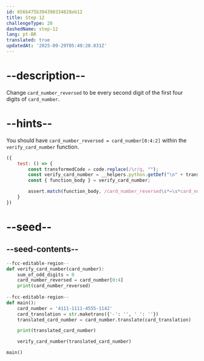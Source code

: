 ```yaml
---
id: 656b475b394390334828eb12
title: Step 12
challengeType: 20
dashedName: step-12
lang: pt-BR
translated: true
updatedAt: '2025-09-29T05:49:20.831Z'
---
```


# --description--

Change `card_number_reversed` to be every second digit of the first four digits of `card_number`.

# --hints--

You should have `card_number_reversed = card_number[0:4:2]` within the `verify_card_number` function.

```js
({
    test: () => {
        const transformedCode = code.replace(/\r/g, "");
        const verify_card_number = __helpers.python.getDef("\n" + transformedCode, "verify_card_number");
        const { function_body } = verify_card_number;

        assert.match(function_body, /card_number_reversed\s*=\s*card_number\s*\[\s*0\s*:\s*4\s*:\s*2\s*\]/);
    }
})
```

# --seed--

## --seed-contents--

```py
--fcc-editable-region--
def verify_card_number(card_number):
    sum_of_odd_digits = 0
    card_number_reversed = card_number[0:4]
    print(card_number_reversed)
    
--fcc-editable-region--
def main():
    card_number = '4111-1111-4555-1142'
    card_translation = str.maketrans({'-': '', ' ': ''})
    translated_card_number = card_number.translate(card_translation)

    print(translated_card_number)

    verify_card_number(translated_card_number)

main()
```
